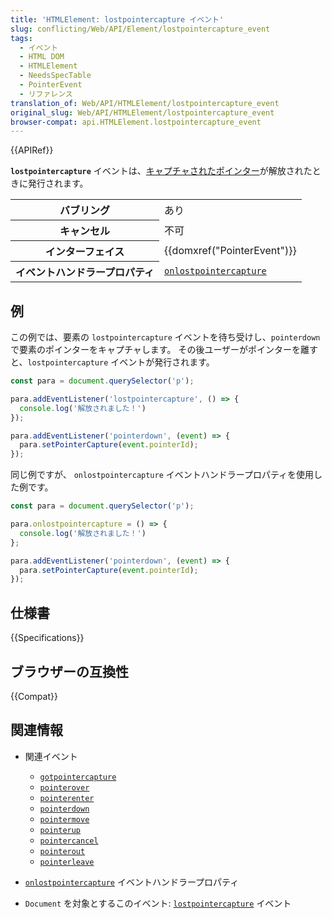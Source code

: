 ```yaml
---
title: 'HTMLElement: lostpointercapture イベント'
slug: conflicting/Web/API/Element/lostpointercapture_event
tags:
  - イベント
  - HTML DOM
  - HTMLElement
  - NeedsSpecTable
  - PointerEvent
  - リファレンス
translation_of: Web/API/HTMLElement/lostpointercapture_event
original_slug: Web/API/HTMLElement/lostpointercapture_event
browser-compat: api.HTMLElement.lostpointercapture_event
---
```

{{APIRef}}

**`lostpointercapture`** イベントは、[キャプチャされたポインター](/ja/docs/Web/API/Pointer_events#pointer_capture)が解放されたときに発行されます。

<table class="properties">
  <tbody>
    <tr>
      <th scope="row">バブリング</th>
      <td>あり</td>
    </tr>
    <tr>
      <th scope="row">キャンセル</th>
      <td>不可</td>
    </tr>
    <tr>
      <th scope="row">インターフェイス</th>
      <td>{{domxref("PointerEvent")}}</td>
    </tr>
    <tr>
      <th scope="row">イベントハンドラープロパティ</th>
      <td>
        <code
          ><a
            href="/ja/docs/Web/API/GlobalEventHandlers/onlostpointercapture"
            >onlostpointercapture</a
          ></code
        >
      </td>
    </tr>
  </tbody>
</table>

## 例

この例では、要素の `lostpointercapture` イベントを待ち受けし、`pointerdown` で要素のポインターをキャプチャします。 その後ユーザーがポインターを離すと、`lostpointercapture` イベントが発行されます。

```js
const para = document.querySelector('p');

para.addEventListener('lostpointercapture', () => {
  console.log('解放されました！')
});

para.addEventListener('pointerdown', (event) => {
  para.setPointerCapture(event.pointerId);
});
```

同じ例ですが、 `onlostpointercapture` イベントハンドラープロパティを使用した例です。

```js
const para = document.querySelector('p');

para.onlostpointercapture = () => {
  console.log('解放されました！')
};

para.addEventListener('pointerdown', (event) => {
  para.setPointerCapture(event.pointerId);
});
```

## 仕様書

{{Specifications}}

## ブラウザーの互換性

{{Compat}}

## 関連情報

- 関連イベント

  - [`gotpointercapture`](/ja/docs/Web/API/HTMLElement/gotpointercapture_event)
  - [`pointerover`](/ja/docs/Web/API/HTMLElement/pointerover_event)
  - [`pointerenter`](/ja/docs/Web/API/HTMLElement/pointerenter_event)
  - [`pointerdown`](/ja/docs/Web/API/HTMLElement/pointerdown_event)
  - [`pointermove`](/ja/docs/Web/API/HTMLElement/pointermove_event)
  - [`pointerup`](/ja/docs/Web/API/HTMLElement/pointerup_event)
  - [`pointercancel`](/ja/docs/Web/API/HTMLElement/pointercancel_event)
  - [`pointerout`](/ja/docs/Web/API/HTMLElement/pointerout_event)
  - [`pointerleave`](/ja/docs/Web/API/HTMLElement/pointerleave_event)

- [`onlostpointercapture`](/ja/docs/Web/API/GlobalEventHandlers/onlostpointercapture) イベントハンドラープロパティ
- `Document` を対象とするこのイベント: [`lostpointercapture`](/ja/docs/Web/API/Document/lostpointercapture_event) イベント
